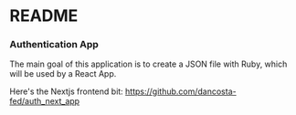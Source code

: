 # README

### Authentication App

The main goal of this application is to create a JSON file with Ruby,
which will be used by a React App.


Here's the Nextjs frontend bit:
https://github.com/dancosta-fed/auth_next_app
